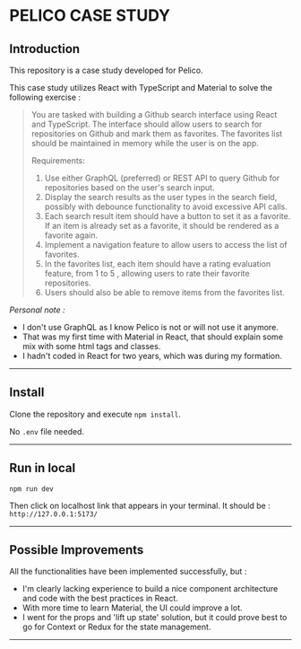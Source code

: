 # PELICO CASE STUDY

## Introduction

This repository is a case study developed for Pelico.

This case study utilizes React with TypeScript and Material to solve the following exercise :

>You are tasked with building a Github search interface using React and TypeScript. The interface
should allow users to search for repositories on Github and mark them as favorites. The favorites list
should be maintained in memory while the user is on the app.
>
>Requirements:
>1. Use either GraphQL (preferred) or REST API to query Github for repositories based on the
user's search input.
>2. Display the search results as the user types in the search field, possibly with debounce
functionality to avoid excessive API calls.
>3. Each search result item should have a button to set it as a favorite. If an item is already set as
a favorite, it should be rendered as a favorite again.
>4. Implement a navigation feature to allow users to access the list of favorites.
>5. In the favorites list, each item should have a rating evaluation feature, from 1 to 5 , allowing
users to rate their favorite repositories.
>6. Users should also be able to remove items from the favorites list.

*Personal note :*
- I don't use GraphQL as I know Pelico is not or will not use it anymore.
- That was my first time with Material in React, that should explain some mix with some html tags and classes.
- I hadn't coded in React for two years, which was during my formation.

---

## Install

Clone the repository and execute ```npm install```.

No ```.env``` file needed.

---

## Run in local

```npm run dev```

Then click on localhost link that appears in your terminal.
It should be : ```http://127.0.0.1:5173/```

---

## Possible Improvements

All the functionalities have been implemented successfully, but :
- I'm clearly lacking experience to build a nice component architecture and code with the best practices in React.
- With more time to learn Material, the UI could improve a lot.
- I went for the props and 'lift up state' solution, but it could prove best to go for Context or Redux for the state management.

---